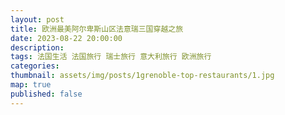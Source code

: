 ```yaml
---
layout: post
title: 欧洲最美阿尔卑斯山区法意瑞三国穿越之旅
date: 2023-08-22 20:00:00
description: 
tags: 法国生活 法国旅行 瑞士旅行 意大利旅行 欧洲旅行
categories: 
thumbnail: assets/img/posts/1grenoble-top-restaurants/1.jpg
map: true
published: false
---
```

